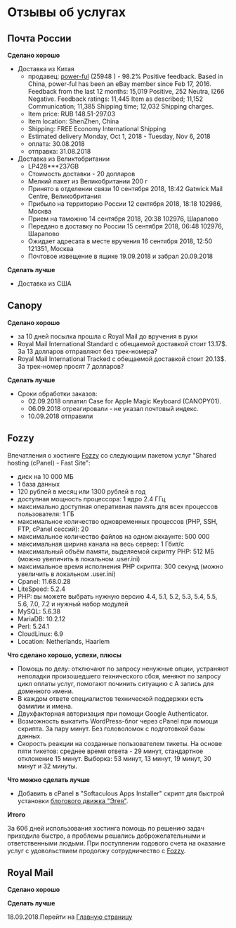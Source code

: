 # Отзывы об услугах

## Почта России

**Сделано хорошо**

- Доставка из Китая
  - продавец: [power-ful](http://www.ebay.com/usr/power-ful?_trksid=p2047675.l2559) (25948 ) - 98.2% Positive feedback. Based in China, power-ful has been an eBay member since Feb 17, 2016. Feedback from the last 12 months: 15,019 Positive, 252 Neutra, l266 Negative. Feedback ratings: 11,445 Item as described; 11,152 Communication; 11,385 Shipping time; 12,032 Shipping charges.
  - Item price: RUB 148.51-297.03
  - Item location: ShenZhen, China
  - Shipping: FREE Economy International Shipping
  - Estimated delivery Monday, Oct 1, 2018 - Tuesday, Nov 6, 2018
  - оплата: 30.08.2018
  - отправка: 31.08.2018
- Доставка из Великтобритании
  - LP428***237GB
  - Стоимость доставки - 20 долларов
  - Мелкий пакет из Великобритании 200 г
  - Принято в отделении связи 10 сентября 2018, 18:42 Gatwick Mail Centre, Великобритания
  - Прибыло на территорию России 12 сентября 2018, 18:18 102986, Москва
  - Прием на таможню 14 сентября 2018, 20:38 102976, Шарапово
  - Передано в доставку по России 15 сентября 2018, 06:48 102976, Шарапово
  - Ожидает адресата в месте вручения 16 сентября 2018, 12:50 121351, Москва
  - Почтовое извещение в ящике 19.09.2018 и забрал 20.09.2018

**Сделать лучше**

- Доставка из США

## Canopy

**Сделано хорошо**

- за 10 дней посылка прошла с Royal Mail до вручения в руки
- Royal Mail International Standard с обещаемой доставкой стоит 13.17$. За 13 долларов отправляют без трек-номера?
- Royal Mail International Tracked с обещаемой доставкой стоит 20.13$. За трек-номер просят 7 долларов?

**Сделать лучше**

- Сроки обработки заказов:
  - 02.09.2018 оплатил Case for Apple Magic Keyboard (CANOPY01).
  - 06.09.2018 отреагировали - не указал почтовый индекс.
  - 10.09.2018 отправили

## Fozzy

Впечатления о хостинге [Fozzy](https://fozzy.com/ru/index.shtml) со следующим пакетом услуг "Shared hosting (cPanel) - Fast Site":

- диск на 10 000 МБ
- 1 база данных
- 120 рублей в месяц или 1300 рублей в год
- доступная мощность процессора: 1 ядро 2.4 ГГц
- максимально доступная оперативная память для всех процессов пользователя: 1 ГБ
- максимальное количество одновременных процессов (PHP, SSH, FTP, cPanel сессий): 20
- максимальное количество файлов на одном аккаунте: 500 000
- максимальная ширина канала на весь сервер: 1 Гбит/с
- максимальный объём памяти, выделяемой скрипту PHP: 512 МБ (можно увеличить в локальном .user.ini)
- максимальное время исполнения PHP скрипта: 300 секунд (можно увеличить в локальном .user.ini)
- Cpanel: 11.68.0.28
- LiteSpeed: 5.2.4
- PHP: вы можете выбрать нужную версию 4.4, 5.1, 5.2, 5.3, 5.4, 5.5, 5.6, 7.0, 7.2 и нужный набор модулей
- MySQL: 5.6.38
- MariaDB: 10.2.12
- Perl: 5.24.1
- CloudLinux: 6.9
- Location: Netherlands, Haarlem

**Что сделано хорошо, успехи, плюсы**

- Помощь по делу: отключают по запросу ненужные опции, устраняют неполадки произошедшего технического сбоя, меняют по запросу цикл оплаты услуг, помогают починить ситуацию с А запись для доменного имени.
- В каждом ответе специалистов технической поддержки есть фамилии и имена.
- Двухфакторная авторизация при помощи Google Authenticator.
- Возможность выкатить WordPress-блог через cPanel при помощи скрипта. За пару минут. Без головоломок с подготовкой базы данных.
- Скорость реакции на созданные пользователем тикеты. На основе пяти тикетов: среднее время ответа - 29 минут, стандартное отклонение 15 минут. Выборка: 53 минут, 13 минут, 19 минут, 30 минут и 32 минуты.

**Что можно сделать лучше**

- Добавить в cPanel в "Softaculous Apps Installer" скрипт для быстрой установки [блогового движка "Эгея"](https://blogengine.ru/).

**Итого**

За 606 дней использования хостинга помощь по решению задач приходила быстро, а проблемы решались доброжелательными и ответственными людьми. При поступлении годового счета на оказание услуг с удовольствием продолжу сотрудничество с [Fozzy](https://fozzy.com/ru/index.shtml).

## Royal Mail

**Сделано хорошо**

**Сделать лучше**

18.09.2018.Перейти на [Главную страницу](./)